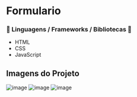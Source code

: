 # Formulario

<h3> 📖 Linguagens / Frameworks / Bibliotecas 📖</h3>

* HTML
* CSS 
* JavaScript

<h2> Imagens do Projeto </h2>

![image](https://user-images.githubusercontent.com/12920246/116281004-a3fe0f00-a75f-11eb-911c-9bcc2a1876c4.png)
![image](https://user-images.githubusercontent.com/12920246/116281196-d6a80780-a75f-11eb-8962-c9fb177f7383.png)
![image](https://user-images.githubusercontent.com/12920246/116281251-ea536e00-a75f-11eb-95aa-5e6971cf9f04.png)
